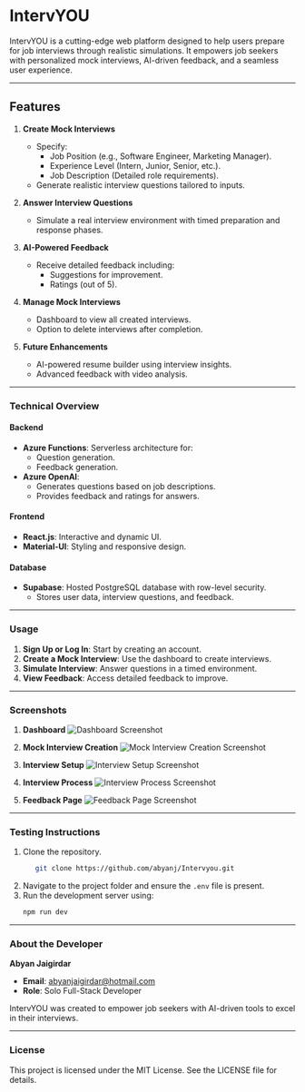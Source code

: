 # IntervYOU

IntervYOU is a cutting-edge web platform designed to help users prepare for job interviews through realistic simulations. It empowers job seekers with personalized mock interviews, AI-driven feedback, and a seamless user experience.

---

## Features

1. **Create Mock Interviews**
   - Specify:
     - Job Position (e.g., Software Engineer, Marketing Manager).
     - Experience Level (Intern, Junior, Senior, etc.).
     - Job Description (Detailed role requirements).
   - Generate realistic interview questions tailored to inputs.

2. **Answer Interview Questions**
   - Simulate a real interview environment with timed preparation and response phases.

3. **AI-Powered Feedback**
   - Receive detailed feedback including:
     - Suggestions for improvement.
     - Ratings (out of 5).

4. **Manage Mock Interviews**
   - Dashboard to view all created interviews.
   - Option to delete interviews after completion.

5. **Future Enhancements**
   - AI-powered resume builder using interview insights.
   - Advanced feedback with video analysis.

---

### Technical Overview

#### **Backend**
- **Azure Functions**: Serverless architecture for:
  - Question generation.
  - Feedback generation.
- **Azure OpenAI**:
  - Generates questions based on job descriptions.
  - Provides feedback and ratings for answers.

#### **Frontend**
- **React.js**: Interactive and dynamic UI.
- **Material-UI**: Styling and responsive design.

#### **Database**
- **Supabase**: Hosted PostgreSQL database with row-level security.
  - Stores user data, interview questions, and feedback.

---
### Usage

1. **Sign Up or Log In**: Start by creating an account.
2. **Create a Mock Interview**: Use the dashboard to create interviews.
3. **Simulate Interview**: Answer questions in a timed environment.
4. **View Feedback**: Access detailed feedback to improve.

---
### Screenshots

1. **Dashboard**
   ![Dashboard Screenshot](assets/screenshots/dashboard.png)

2. **Mock Interview Creation**
   ![Mock Interview Creation Screenshot](assets/screenshots/interview_creation.png)

3. **Interview Setup**
   ![Interview Setup Screenshot](assets/screenshots/interview_setup.png)

4. **Interview Process**
   ![Interview Process Screenshot](assets/screenshots/interview_process.png)

5. **Feedback Page**
   ![Feedback Page Screenshot](assets/screenshots/feedback_page.png)


---

### Testing Instructions

1. Clone the repository.
   ```bash
      git clone https://github.com/abyanj/Intervyou.git
3. Navigate to the project folder and ensure the `.env` file is present.
4. Run the development server using:
   ```bash
   npm run dev
---

### About the Developer

**Abyan Jaigirdar**
- **Email**: [abyanjaigirdar@hotmail.com](mailto:abyanjaigirdar@hotmail.com)
- **Role**: Solo Full-Stack Developer

IntervYOU was created to empower job seekers with AI-driven tools to excel in their interviews.

---
### License

This project is licensed under the MIT License. See the LICENSE file for details.




